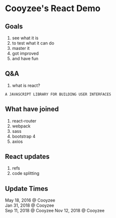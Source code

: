 # Cooyzee's React Demo

## Goals
1. see what it is
1. to test what it can do
1. master it
1. got improved
1. and have fun

## Q&A
1. what is react?
```
A JAVASCRIPT LIBRARY FOR BUILDING USER INTERFACES
```

## What have joined
1. react-router
1. webpack
1. sass
1. bootstrap 4
1. axios

## React updates
1. refs
1. code splitting

## Update Times
May 18, 2016 @ Cooyzee  
Jan 31, 2018 @ Cooyzee  
Sep 11, 2018 @ Cooyzee
Nov 12, 2018 @ Cooyzee
